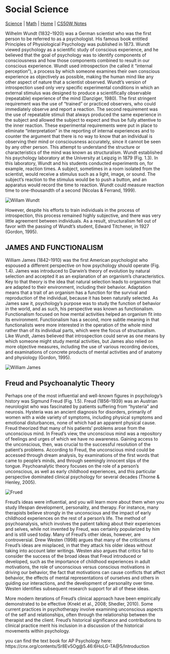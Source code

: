 # Social Science

[Science](./file.md) | [Math](./file2.md) | [Home](./README.md) | [CS50W Notes](./flask-notes.html)

Wilhelm Wundt (1832–1920) was a German scientist who was the first person to be referred to as a psychologist. His famous book entitled Principles of Physiological Psychology was published in 1873. Wundt viewed psychology as a scientific study of conscious experience, and he believed that the goal of psychology was to identify components of consciousness and how those components combined to result in our conscious experience. Wundt used introspection (he called it “internal perception”), a process by which someone examines their own conscious experience as objectively as possible, making the human mind like any other aspect of nature that a scientist observed. Wundt’s version of introspection used only very specific experimental conditions in which an external stimulus was designed to produce a scientifically observable (repeatable) experience of the mind (Danziger, 1980). The first stringent requirement was the use of “trained” or practiced observers, who could immediately observe and report a reaction. The second requirement was the use of repeatable stimuli that always produced the same experience in the subject and allowed the subject to expect and thus be fully attentive to the inner reaction. These experimental requirements were put in place to eliminate “interpretation” in the reporting of internal experiences and to counter the argument that there is no way to know that an individual is observing their mind or consciousness accurately, since it cannot be seen by any other person. This attempt to understand the structure or characteristics of the mind was known as structuralism. Wundt established his psychology laboratory at the University at Leipzig in 1879 (Fig. 1.3). In this laboratory, Wundt and his students conducted experiments on, for example, reaction times. A subject, sometimes in a room isolated from the scientist, would receive a stimulus such as a light, image, or sound. The subject’s reaction to the stimulus would be to push a button, and an apparatus would record the time to reaction. Wundt could measure reaction time to one-thousandth of a second (Nicolas & Ferrand, 1999).

![Willam Wundt](https://s3-us-west-2.amazonaws.com/edx-course-psyc-ap/textbook/CNX_Psych_01_02_Wundt.jpg)

However, despite his efforts to train individuals in the process of introspection, this process remained highly subjective, and there was very little agreement between individuals. As a result, structuralism fell out of favor with the passing of Wundt’s student, Edward Titchener, in 1927 (Gordon, 1995).

## JAMES AND FUNCTIONALISM

William James (1842–1910) was the first American psychologist who espoused a different perspective on how psychology should operate (Fig. 1.4). James was introduced to Darwin’s theory of evolution by natural selection and accepted it as an explanation of an organism’s characteristics. Key to that theory is the idea that natural selection leads to organisms that are adapted to their environment, including their behavior. Adaptation means that a trait of an organism has a function for the survival and reproduction of the individual, because it has been naturally selected. As James saw it, psychology’s purpose was to study the function of behavior in the world, and as such, his perspective was known as functionalism. Functionalism focused on how mental activities helped an organism fit into its environment. Functionalism has a second, more subtle meaning in that functionalists were more interested in the operation of the whole mind rather than of its individual parts, which were the focus of structuralism. Like Wundt, James believed that introspection could serve as one means by which someone might study mental activities, but James also relied on more objective measures, including the use of various recording devices, and examinations of concrete products of mental activities and of anatomy and physiology (Gordon, 1995).

![William James](https://s3-us-west-2.amazonaws.com/edx-course-psyc-ap/textbook/CNX_Psych_01_02_James.jpg)

## Freud and Psychoanalytic Theory

Perhaps one of the most influential and well-known figures in psychology’s history was Sigmund Freud (Fig. 1.5). Freud (1856–1939) was an Austrian neurologist who was fascinated by patients suffering from “hysteria” and neurosis. Hysteria was an ancient diagnosis for disorders, primarily of women with a wide variety of symptoms, including physical symptoms and emotional disturbances, none of which had an apparent physical cause. Freud theorized that many of his patients’ problems arose from the unconscious mind. In Freud’s view, the unconscious mind was a repository of feelings and urges of which we have no awareness. Gaining access to the unconscious, then, was crucial to the successful resolution of the patient’s problems. According to Freud, the unconscious mind could be accessed through dream analysis, by examinations of the first words that came to people’s minds, and through seemingly innocent slips of the tongue. Psychoanalytic theory focuses on the role of a person’s unconscious, as well as early childhood experiences, and this particular perspective dominated clinical psychology for several decades (Thorne & Henley, 2005).

![Frued](https://s3-us-west-2.amazonaws.com/edx-course-psyc-ap/textbook/CNX_Psych_01_02_Freud.jpg)

Freud’s ideas were influential, and you will learn more about them when you study lifespan development, personality, and therapy. For instance, many therapists believe strongly in the unconscious and the impact of early childhood experiences on the rest of a person’s life. The method of psychoanalysis, which involves the patient talking about their experiences and selves, while not invented by Freud, was certainly popularized by him and is still used today. Many of Freud’s other ideas, however, are controversial. Drew Westen (1998) argues that many of the criticisms of Freud’s ideas are misplaced, in that they attack his older ideas without taking into account later writings. Westen also argues that critics fail to consider the success of the broad ideas that Freud introduced or developed, such as the importance of childhood experiences in adult motivations, the role of unconscious versus conscious motivations in driving our behavior, the fact that motivations can cause conflicts that affect behavior, the effects of mental representations of ourselves and others in guiding our interactions, and the development of personality over time. Westen identifies subsequent research support for all of these ideas.

More modern iterations of Freud’s clinical approach have been empirically demonstrated to be effective (Knekt et al., 2008; Shedler, 2010). Some current practices in psychotherapy involve examining unconscious aspects of the self and relationships, often through the relationship between the therapist and the client. Freud’s historical significance and contributions to clinical practice merit his inclusion in a discussion of the historical movements within psychology.

<footer>
you can find the text book for AP Psychology here: https://cnx.org/contents/Sr8Ev5Og@5.46:6HoLG-TA@5/Introduction
</footer>
